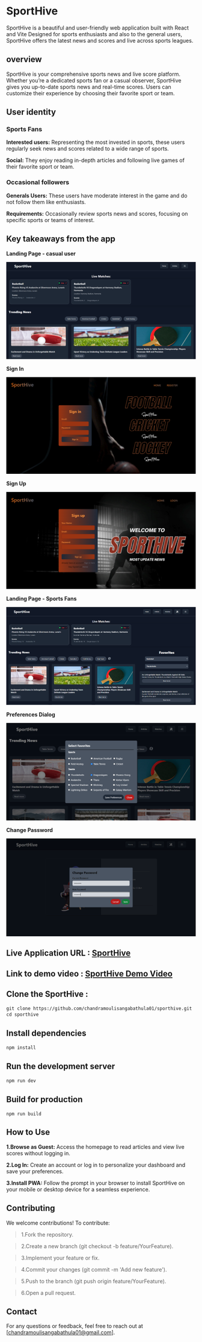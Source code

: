 # SportHive

SportHive is a beautiful and user-friendly web application built with React and Vite  Designed for sports enthusiasts and also to the general users, SportHive offers the latest news and scores and live across sports leagues.

## overview

SportHive is your comprehensive sports news and live score platform. Whether you’re a dedicated sports fan or a casual observer, SportHive gives you up-to-date sports news and real-time scores. Users can customize their experience by choosing their favorite sport or team.

## User identity

### Sports Fans

**Interested users:** Representing the most invested in sports, these users regularly seek news and scores related to a wide range of sports.

**Social:** They enjoy reading in-depth articles and following live games of their favorite sport or team.

### Occasional followers

**Generals Users:** These users have moderate interest in the game and do not follow them like enthusiasts.

**Requirements:** Occasionally review sports news and scores, focusing on specific sports or teams of interest.

## Key takeaways from the app

**Landing Page - casual user**

![Image of landing page](https://github.com/chandramoulisangabathula01/sporthive/blob/main/SportHive_images/Casual_User_LandingPage_1.png)


**Sign In**

![Image of Sign In](https://github.com/chandramoulisangabathula01/sporthive/blob/main/SportHive_images/Sign_in_page.png)

**Sign Up**

![Image of Sign Up](https://github.com/chandramoulisangabathula01/sporthive/blob/main/SportHive_images/Sign_up_page.png)


**Landing Page - Sports Fans**

![Image of landing page Sports Fans](https://github.com/chandramoulisangabathula01/sporthive/blob/main/SportHive_images/LandingPage_After_Signin.png)

**Preferences Dialog**

![Image of Preferences Dialog](https://github.com/chandramoulisangabathula01/sporthive/blob/main/SportHive_images/Preferences_box.png)

**Change Password**

![Image of Change Password](https://github.com/chandramoulisangabathula01/sporthive/blob/main/SportHive_images/ChangePassword_box.png)

## Live Application URL : [SportHive](https://sporthive.netlify.app/)
## Link to demo video : [SportHive Demo Video ](https://www.youtube.com/watch?v=eYjCeltr1-E)

## Clone the SportHive :
```
git clone https://github.com/chandramoulisangabathula01/sporthive.git
cd sporthive

```

## Install dependencies
```
npm install
```

## Run the development server
```
npm run dev
```

## Build for production
```
npm run build
```

 ## How to Use

**1.Browse as Guest:** Access the homepage to read articles and view live scores without logging in.

**2.Log In:** Create an account or log in to personalize your dashboard and save your preferences.

**3.Install PWA:** Follow the prompt in your browser to install SportHive on your mobile or desktop device for a seamless experience.

## Contributing

We welcome contributions! To contribute:

> 1.Fork the repository.

> 2.Create a new branch (git checkout -b feature/YourFeature).

> 3.Implement your feature or fix.

> 4.Commit your changes (git commit -m 'Add new feature').

> 5.Push to the branch (git push origin feature/YourFeature).

> 6.Open a pull request.

## Contact

For any questions or feedback, feel free to reach out at [chandramoulisangabathula01@gmail.com].


    



